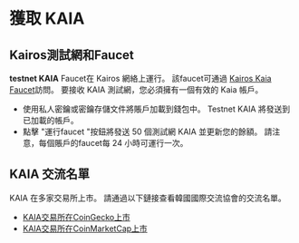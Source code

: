 # 獲取 KAIA

## Kairos測試網和Faucet<a id="kairos-testnet-and-faucet"></a>

**testnet KAIA** Faucet在 Kairos 網絡上運行。 該faucet可通過 [Kairos Kaia Faucet](https://faucet.kaia.io)訪問。 要接收 KAIA 測試網，您必須擁有一個有效的 Kaia 帳戶。

- 使用私人密鑰或密鑰存儲文件將賬戶加載到錢包中。 Testnet KAIA 將發送到已加載的帳戶。
- 點擊 "運行faucet "按鈕將發送 50 個測試網 KAIA 並更新您的餘額。 請注意，每個賬戶的faucet每 24 小時可運行一次。

## KAIA 交流名單<a id="kaia-exchange-list"></a>

KAIA 在多家交易所上市。  請通過以下鏈接查看韓國國際交流協會的交流名單。

- [KAIA交易所在CoinGecko上市](https://www.coingecko.com/en/coins/klay#markets)
- [KAIA交易所在CoinMarketCap上市](https://coinmarketcap.com/currencies/klaytn/markets/)

